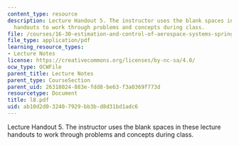 ```yaml
---
content_type: resource
description: Lecture Handout 5. The instructor uses the blank spaces in these lecture
  handouts to work through problems and concepts during class.
file: /courses/16-30-estimation-and-control-of-aerospace-systems-spring-2004/ab10d2d032407929bb3bd8d31bd1adc6_l8.pdf
file_type: application/pdf
learning_resource_types:
- Lecture Notes
license: https://creativecommons.org/licenses/by-nc-sa/4.0/
ocw_type: OCWFile
parent_title: Lecture Notes
parent_type: CourseSection
parent_uid: 26318024-883e-fdd8-be63-f3a0369f773d
resourcetype: Document
title: l8.pdf
uid: ab10d2d0-3240-7929-bb3b-d8d31bd1adc6
---
```

Lecture Handout 5. The instructor uses the blank spaces in these lecture handouts to work through problems and concepts during class.